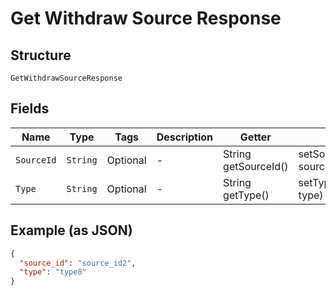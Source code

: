 
# Get Withdraw Source Response

## Structure

`GetWithdrawSourceResponse`

## Fields

| Name | Type | Tags | Description | Getter | Setter |
|  --- | --- | --- | --- | --- | --- |
| `SourceId` | `String` | Optional | - | String getSourceId() | setSourceId(String sourceId) |
| `Type` | `String` | Optional | - | String getType() | setType(String type) |

## Example (as JSON)

```json
{
  "source_id": "source_id2",
  "type": "type8"
}
```

